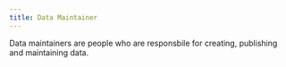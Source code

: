 ```yaml
---
title: Data Maintainer
---
```


Data maintainers are people who are responsbile for creating, publishing and maintaining data.